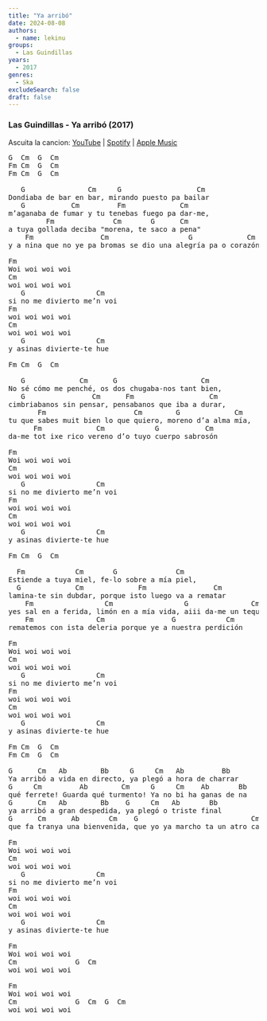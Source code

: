 ```yaml
---
title: "Ya arribó"
date: 2024-08-08
authors:
  - name: lekinu
groups:
  - Las Guindillas
years:
  - 2017
genres:
  - Ska
excludeSearch: false
draft: false
---
```


### Las Guindillas - Ya arribó (2017)

Ascuita la cancion: [YouTube](https://www.youtube.com/watch?v=fxulbcLrfZs) | [Spotify](https://open.spotify.com/track/5jclVFaLfDFGouJNaNvG2V?si=99cafe85d34540e5) | [Apple Music](https://music.apple.com/ve/album/ya-arrib%C3%B3/1622680608?i=1622680762)

<pre>
G  Cm  G  Cm
Fm Cm  G  Cm
Fm Cm  G  Cm

   G               Cm     G                  Cm
Dondiaba de bar en bar, mirando puesto pa bailar
   G           Cm         Fm             Cm
m’aganaba de fumar y tu tenebas fuego pa dar‐me,
         Fm              Cm       G      Cm
a tuya gollada deciba "morena, te saco a pena"
    Fm                Cm                   G             Cm
y a nina que no ye pa bromas se dio una alegría pa o corazón

Fm
Woi woi woi woi
Cm
woi woi woi woi
   G                 Cm
si no me divierto me’n voi
Fm
woi woi woi woi
Cm
woi woi woi woi
   G                 Cm
y asinas divierte‐te hue

Fm Cm  G  Cm

   G             Cm      G                    Cm     
No sé cómo me penché, os dos chugaba‐nos tant bien,
   G                Cm      Fm                  Cm
cimbriabanos sin pensar, pensabanos que iba a durar,
       Fm                     Cm        G             Cm 
tu que sabes muit bien lo que quiero, moreno d’a alma mía,
      Fm             Cm            G           Cm
da‐me tot ixe rico vereno d’o tuyo cuerpo sabrosón

Fm
Woi woi woi woi
Cm
woi woi woi woi
   G                 Cm
si no me divierto me’n voi
Fm
woi woi woi woi
Cm
woi woi woi woi
   G                 Cm
y asinas divierte‐te hue

Fm Cm  G  Cm

  Fm            Cm       G              Cm
Estiende a tuya miel, fe‐lo sobre a mía piel,
  G             Cm             Fm                Cm
lamina‐te sin dubdar, porque isto luego va a rematar
    Fm                 Cm                 G               Cm
yes sal en a ferida, limón en a mía vida, aiii da‐me un tequila
    Fm               Cm                G            Cm
rematemos con ista deleria porque ye a nuestra perdición

Fm
Woi woi woi woi
Cm
woi woi woi woi
   G                 Cm
si no me divierto me’n voi
Fm
woi woi woi woi
Cm
woi woi woi woi
   G                 Cm
y asinas divierte‐te hue

Fm Cm  G  Cm
Fm Cm  G  Cm

G      Cm   Ab        Bb     G     Cm   Ab         Bb
Ya arribó a vida en directo, ya plegó a hora de charrar
G     Cm         Ab        Cm     G     Cm    Ab       Bb 
qué ferrete! Guarda qué turmento! Ya no bi ha ganas de na
G      Cm   Ab        Bb    G     Cm   Ab       Bb
ya arribó a gran despedida, ya plegó o triste final
G      Cm      Ab       Cm    G                           Cm 
que fa tranya una bienvenida, que yo ya marcho ta un atro cabo

Fm
Woi woi woi woi
Cm
woi woi woi woi
   G                 Cm
si no me divierto me’n voi
Fm
woi woi woi woi
Cm
woi woi woi woi
   G                 Cm
y asinas divierte‐te hue

Fm
Woi woi woi woi
Cm              G  Cm
woi woi woi woi

Fm
Woi woi woi woi
Cm              G  Cm  G  Cm
woi woi woi woi
</pre>
